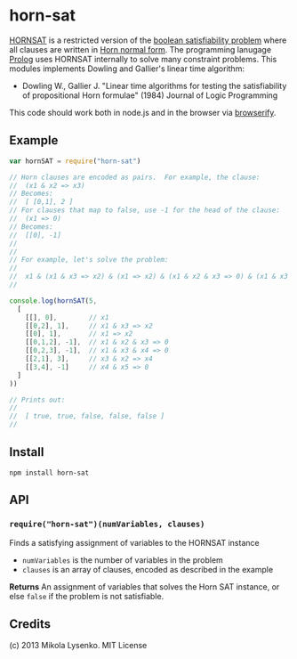 horn-sat
========
[HORNSAT](http://en.wikipedia.org/wiki/Horn-satisfiability) is a restricted version of the [boolean satisfiability problem](http://en.wikipedia.org/wiki/Boolean_satisfiability_problem) where all clauses are written in [Horn normal form](http://en.wikipedia.org/wiki/Horn_clause).  The programming lanugage [Prolog](http://en.wikipedia.org/wiki/Prolog) uses HORNSAT internally to solve many constraint problems.  This modules implements Dowling and Gallier's linear time algorithm:

* Dowling W., Gallier J.  "Linear time algorithms for testing the satisfiability of propositional Horn formulae" (1984) Journal of Logic Programming

This code should work both in node.js and in the browser via [browserify](https://github.com/substack/node-browserify).

## Example

```javascript
var hornSAT = require("horn-sat")

// Horn clauses are encoded as pairs.  For example, the clause:
//  (x1 & x2 => x3)    
// Becomes:
//  [ [0,1], 2 ]
// For clauses that map to false, use -1 for the head of the clause:
//  (x1 => 0)
// Becomes:
//  [[0], -1]
//
//
// For example, let's solve the problem:
//
//  x1 & (x1 & x3 => x2) & (x1 => x2) & (x1 & x2 & x3 => 0) & (x1 & x3 & x4 => 0) & (x3 & x2 => x4) & (x4 & x5 => 0)
//

console.log(hornSAT(5,
  [ 
    [[], 0],        // x1
    [[0,2], 1],     // x1 & x3 => x2
    [[0], 1],       // x1 => x2
    [[0,1,2], -1],  // x1 & x2 & x3 => 0
    [[0,2,3], -1],  // x1 & x3 & x4 => 0
    [[2,1], 3],     // x3 & x2 => x4
    [[3,4], -1]     // x4 & x5 => 0
  ]
))

// Prints out:
// 
//  [ true, true, false, false, false ]
//
```

## Install

    npm install horn-sat

## API

### `require("horn-sat")(numVariables, clauses)`
Finds a satisfying assignment of variables to the HORNSAT instance

* `numVariables` is the number of variables in the problem
* `clauses` is an array of clauses, encoded as described in the example

**Returns** An assignment of variables that solves the Horn SAT instance, or else `false` if the problem is not satisfiable.

## Credits
(c) 2013 Mikola Lysenko. MIT License
